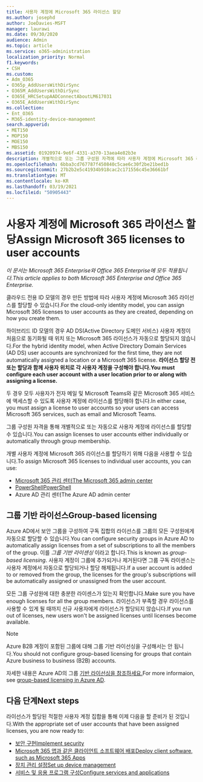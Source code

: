 ```yaml
---
title: 사용자 계정에 Microsoft 365 라이선스 할당
ms.author: josephd
author: JoeDavies-MSFT
manager: laurawi
ms.date: 09/30/2020
audience: Admin
ms.topic: article
ms.service: o365-administration
localization_priority: Normal
f1.keywords:
- CSH
ms.custom:
- Adm_O365
- O365p_AddUsersWithDirSync
- O365M_AddUsersWithDirSync
- O365E_HRCSetupAADConnectAboutLM617031
- O365E_AddUsersWithDirSync
ms.collection:
- Ent_O365
- M365-identity-device-management
search.appverid:
- MET150
- MOP150
- MOE150
- MBS150
ms.assetid: 01920974-9e6f-4331-a370-13aea4e82b3e
description: 개별적으로 또는 그룹 구성원 자격에 따라 사용자 계정에 Microsoft 365 라이선스를 할당하는 방법에 대해 설명
ms.openlocfilehash: 6bba3cd767787f450840c5cae6c30f2be21bed1b
ms.sourcegitcommit: 27b2b2e5c41934b918cac2c171556c45e36661bf
ms.translationtype: MT
ms.contentlocale: ko-KR
ms.lasthandoff: 03/19/2021
ms.locfileid: "50905443"
---
```

# <a name="assign-microsoft-365-licenses-to-user-accounts"></a><span data-ttu-id="7dec8-103">사용자 계정에 Microsoft 365 라이선스 할당</span><span class="sxs-lookup"><span data-stu-id="7dec8-103">Assign Microsoft 365 licenses to user accounts</span></span>

<span data-ttu-id="7dec8-104">*이 문서는 Microsoft 365 Enterprise와 Office 365 Enterprise에 모두 적용됩니다.*</span><span class="sxs-lookup"><span data-stu-id="7dec8-104">*This article applies to both Microsoft 365 Enterprise and Office 365 Enterprise.*</span></span>

<span data-ttu-id="7dec8-105">클라우드 전용 ID 모델의 경우 만든 방법에 따라 사용자 계정에 Microsoft 365 라이선스를 할당할 수 있습니다.</span><span class="sxs-lookup"><span data-stu-id="7dec8-105">For the cloud-only identity model, you can assign Microsoft 365 licenses to user accounts as they are created, depending on how you create them.</span></span>

<span data-ttu-id="7dec8-106">하이브리드 ID 모델의 경우 AD DS(Active Directory 도메인 서비스) 사용자 계정이 처음으로 동기화될 때 위치 또는 Microsoft 365 라이선스가 자동으로 할당되지 않습니다.</span><span class="sxs-lookup"><span data-stu-id="7dec8-106">For the hybrid identity model, when Active Directory Domain Services (AD DS) user accounts are synchronized for the first time, they are not automatically assigned a location or a Microsoft 365 license.</span></span> <span data-ttu-id="7dec8-107">**라이선스 할당 전 또는 할당과 함께 사용자 위치로 각 사용자 계정을 구성해야 합니다.**</span><span class="sxs-lookup"><span data-stu-id="7dec8-107">**You must configure each user account with a user location prior to or along with assigning a license.**</span></span>

<span data-ttu-id="7dec8-108">두 경우 모두 사용자가 전자 메일 및 Microsoft Teams와 같은 Microsoft 365 서비스에 액세스할 수 있도록 사용자 계정에 라이선스를 할당해야 합니다.</span><span class="sxs-lookup"><span data-stu-id="7dec8-108">In either case, you must assign a license to user accounts so your users can access Microsoft 365 services, such as email and Microsoft Teams.</span></span>

<span data-ttu-id="7dec8-109">그룹 구성원 자격을 통해 개별적으로 또는 자동으로 사용자 계정에 라이선스를 할당할 수 있습니다.</span><span class="sxs-lookup"><span data-stu-id="7dec8-109">You can assign licenses to user accounts either individually or automatically through group membership.</span></span>

<span data-ttu-id="7dec8-110">개별 사용자 계정에 Microsoft 365 라이선스를 할당하기 위해 다음을 사용할 수 있습니다.</span><span class="sxs-lookup"><span data-stu-id="7dec8-110">To assign Microsoft 365 licenses to individual user accounts, you can use:</span></span>

- [<span data-ttu-id="7dec8-111">Microsoft 365 관리 센터</span><span class="sxs-lookup"><span data-stu-id="7dec8-111">The Microsoft 365 admin center</span></span>](../admin/manage/assign-licenses-to-users.md)
- [<span data-ttu-id="7dec8-112">PowerShell</span><span class="sxs-lookup"><span data-stu-id="7dec8-112">PowerShell</span></span>](assign-licenses-to-user-accounts-with-microsoft-365-powershell.md)
- <span data-ttu-id="7dec8-113">Azure AD 관리 센터</span><span class="sxs-lookup"><span data-stu-id="7dec8-113">The Azure AD admin center</span></span>

## <a name="group-based-licensing"></a><span data-ttu-id="7dec8-114">그룹 기반 라이선스</span><span class="sxs-lookup"><span data-stu-id="7dec8-114">Group-based licensing</span></span>

<span data-ttu-id="7dec8-115">Azure AD에서 보안 그룹을 구성하여 구독 집합의 라이선스를 그룹의 모든 구성원에게 자동으로 할당할 수 있습니다.</span><span class="sxs-lookup"><span data-stu-id="7dec8-115">You can configure security groups in Azure AD to automatically assign licenses from a set of subscriptions to all the members of the group.</span></span> <span data-ttu-id="7dec8-116">이를 *그룹 기반 라이센싱* 이라고 합니다.</span><span class="sxs-lookup"><span data-stu-id="7dec8-116">This is known as *group-based licensing*.</span></span> <span data-ttu-id="7dec8-117">사용자 계정이 그룹에 추가되거나 제거된다면 그룹 구독 라이센스는 사용자 계정에서 자동으로 할당되거나 할당 해제됩니다.</span><span class="sxs-lookup"><span data-stu-id="7dec8-117">If a user account is added to or removed from the group, the licenses for the group's subscriptions will be automatically assigned or unassigned from the user account.</span></span>

<span data-ttu-id="7dec8-118">모든 그룹 구성원에 대한 충분한 라이센스가 있는지 확인합니다.</span><span class="sxs-lookup"><span data-stu-id="7dec8-118">Make sure you have enough licenses for all the group members.</span></span> <span data-ttu-id="7dec8-119">라이선스가 부족할 경우 라이선스를 사용할 수 있게 될 때까지 신규 사용자에게 라이선스가 할당되지 않습니다.</span><span class="sxs-lookup"><span data-stu-id="7dec8-119">If you run out of licenses, new users won't be assigned licenses until licenses become available.</span></span>

>[!Note]
><span data-ttu-id="7dec8-120">Azure B2B 계정이 포함된 그룹에 대해 그룹 기반 라이선싱을 구성해서는 안 됩니다.</span><span class="sxs-lookup"><span data-stu-id="7dec8-120">You should not configure group-based licensing for groups that contain Azure business to business (B2B) accounts.</span></span>
>

<span data-ttu-id="7dec8-121">자세한 내용은 Azure AD의 그룹 [기반 라이선싱을 참조하세요.](/azure/active-directory/fundamentals/active-directory-licensing-whatis-azure-portal)</span><span class="sxs-lookup"><span data-stu-id="7dec8-121">For more informaion, see [group-based licensing in Azure AD](/azure/active-directory/fundamentals/active-directory-licensing-whatis-azure-portal).</span></span>

## <a name="next-steps"></a><span data-ttu-id="7dec8-122">다음 단계</span><span class="sxs-lookup"><span data-stu-id="7dec8-122">Next steps</span></span>

<span data-ttu-id="7dec8-123">라이선스가 할당된 적절한 사용자 계정 집합을 통해 이제 다음을 할 준비가 된 것입니다.</span><span class="sxs-lookup"><span data-stu-id="7dec8-123">With the appropriate set of user accounts that have been assigned licenses, you are now ready to:</span></span>

- [<span data-ttu-id="7dec8-124">보안 구현</span><span class="sxs-lookup"><span data-stu-id="7dec8-124">Implement security</span></span>](../security/office-365-security/security-roadmap.md)
- [<span data-ttu-id="7dec8-125">Microsoft 365 앱과 같은 클라이언트 소프트웨어 배포</span><span class="sxs-lookup"><span data-stu-id="7dec8-125">Deploy client software, such as Microsoft 365 Apps</span></span>](/DeployOffice/deployment-guide-microsoft-365-apps)
- [<span data-ttu-id="7dec8-126">장치 관리 설정</span><span class="sxs-lookup"><span data-stu-id="7dec8-126">Set up device management</span></span>](device-management-roadmap-microsoft-365.md)
- [<span data-ttu-id="7dec8-127">서비스 및 응용 프로그램 구성</span><span class="sxs-lookup"><span data-stu-id="7dec8-127">Configure services and applications</span></span>](configure-services-and-applications.md)